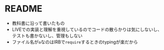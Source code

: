 # README
- 教科書に沿って書いたもの
- LIVEでの実装と理解を重視しているのでコードの散らかりは気にしないし、テストも書かないし、管理もしない
- ファイル名が`a`なのはIRBで`require`するときのtypingが楽だから